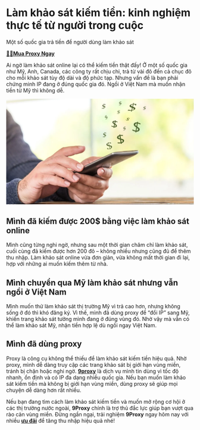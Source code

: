# Làm khảo sát kiếm tiền: kinh nghiệm thực tế từ người trong cuộc

Một số quốc gia trả tiền để người dùng làm khảo sát

**[️🛒️🛒Mua Proxy Ngay](https://9proxy.com/pricing)**

Ai ngờ làm khảo sát online lại có thể kiếm tiền thật đấy! Ở một số quốc gia như Mỹ, Anh, Canada, các công ty rất chịu chi, trả từ vài đô đến cả chục đô cho mỗi khảo sát tùy độ dài và độ phức tạp. Nhưng vấn đề là bạn phải chứng minh IP đang ở đúng quốc gia đó. Ngồi ở Việt Nam mà muốn nhận tiền từ Mỹ thì không dễ.

![Mình đã kiếm được 200$ bằng việc làm khảo sát online](./khao_sat_kiem_tien_01_90faa83375.webp)

## Mình đã kiếm được 200$ bằng việc làm khảo sát online

Mình cũng từng nghi ngờ, nhưng sau một thời gian chăm chỉ làm khảo sát, cuối cùng đã kiếm được hơn 200 đô – không nhiều nhưng cũng đủ để thêm thu nhập. Làm khảo sát online vừa đơn giản, vừa không mất thời gian đi lại, hợp với những ai muốn kiếm thêm từ nhà.

## Mình chuyển qua Mỹ làm khảo sát nhưng vẫn ngồi ở Việt Nam

Mình muốn thử làm khảo sát thị trường Mỹ vì trả cao hơn, nhưng không sống ở đó thì khó đăng ký. Vì thế, mình đã dùng proxy để “đổi IP” sang Mỹ, khiến trang khảo sát tưởng mình đang ở đúng vùng đó. Nhờ vậy mà vẫn có thể làm khảo sát Mỹ, nhận tiền hợp lệ dù ngồi ngay Việt Nam.

## Mình đã dùng proxy

Proxy là công cụ không thể thiếu để làm khảo sát kiếm tiền hiệu quả. Nhờ proxy, mình dễ dàng truy cập các trang khảo sát bị giới hạn vùng miền, tránh bị chặn hoặc nghi ngờ. **[9proxy](https://9proxy.com)** là dịch vụ mình tin dùng vì tốc độ nhanh, ổn định và có IP đa dạng nhiều quốc gia. Nếu bạn muốn làm khảo sát kiếm tiền mà không bị giới hạn vùng miền, dùng proxy sẽ giúp mọi chuyện dễ dàng hơn rất nhiều.

Nếu bạn đang tìm cách làm khảo sát kiếm tiền và muốn mở rộng cơ hội ở các thị trường nước ngoài, **9Proxy** chính là trợ thủ đắc lực giúp bạn vượt qua rào cản vùng miền. Đừng ngần ngại, trải nghiệm **9Proxy** ngay hôm nay với nhiều **[ưu đãi](https://9proxy.com/pricing)**  để tăng thu nhập hiệu quả nhé!
